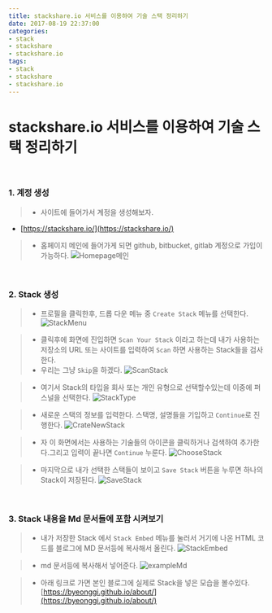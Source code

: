 ```yaml
---
title: stackshare.io 서비스를 이용하여 기술 스택 정리하기
date: 2017-08-19 22:37:00
categories: 
- stack
- stackshare
- stackshare.io
tags: 
- stack
- stackshare
- stackshare.io
---
```


# stackshare.io 서비스를 이용하여 기술 스택 정리하기

<br/> 

### 1. 계정 생성

> * 사이트에 들어가서 계정을 생성해보자.
  * [https://stackshare.io/](https://stackshare.io/)
> * 홈페이지 메인에 들어가게 되면 github, bitbucket, gitlab 계정으로 가입이   가능하다.
    ![Homepage메인](HomepageMain.PNG)


<br/>

### 2. Stack 생성


> * 프로필을 클릭한후, 드롭 다운 메뉴 중 `Create Stack` 메뉴를 선택한다.
    ![StackMenu](StackMenu.PNG)



> * 클릭후에 화면에 진입하면 `Scan Your Stack` 이라고 하는데 내가 사용하는 저장소의 URL 또는 사이트를 입력하여 `Scan` 하면 사용하는 Stack들을 검사한다.
> * 우리는 그냥 `Skip`을 하겠다. 
    ![ScanStack](ScanStack.PNG)



> * 여기서 Stack의 타입을 회사 또는 개인 유형으로 선택할수있는데 이중에 퍼스널을 선택한다.
    ![StackType](StackType.PNG)




> * 새로운 스택의 정보를 입력한다. 스택명, 설명들을 기입하고 `Continue`로 진행한다.
    ![CrateNewStack](CrateNewStack.PNG)



> * 자 이 화면에서는 사용하는 기술들의 아이콘을 클릭하거나 검색하여 추가한다.그리고 입력이 끝나면 `Continue` 누룬다.
    ![ChooseStack](ChooseStack.PNG)


> * 마지막으로 내가 선택한 스택들이 보이고 `Save Stack` 버튼을 누루면 하나의 Stack이 저장된다.
    ![SaveStack](SaveStack.PNG)


<br/>


### 3. Stack 내용을 Md 문서들에 포함 시켜보기


> * 내가 저장한 Stack 에서 `Stack Embed` 메뉴를 눌러서 거기에 나온 HTML 코드를 블로그에 MD 문서등에 복사해서 올린다.
    ![StackEmbed](StackEmbed.PNG)



> * md 문서등에 복사해서 넣어준다.
     ![exampleMd](exampleMd.PNG)



> * 아래 링크로 가면 본인 블로그에 실제로 Stack을 넣은 모습을 볼수있다. 
  [https://byeonggi.github.io/about/](https://byeonggi.github.io/about/)   


<br/>



